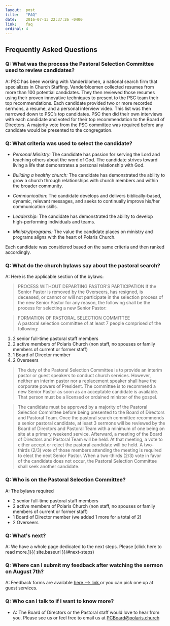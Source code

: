 ```yaml
---
layout:  post
title:   "FAQ"
date:    2016-07-13 22:37:26 -0400
link:    faq
ordinal: 4
---
```


## Frequently Asked Questions

### Q: What was the process the Pastoral Selection Committee used to review candidates?  
A: PSC has been working with Vanderblomen, a national search firm that specializes in Church Staffing. Vanderbloemen collected resumes from more than 100 potential candidates. They then reviewed those resumes using their proven innovative techniques to present to the PSC team their top recommendations. Each candidate provided two or more recorded sermons, a resume, and a personal interview video. This list was then narrowed down to PSC’s top candidates. PSC then did their own interviews with each candidate and voted for their top recommendation to the Board of Directors.  A majority vote from the PSC committee was required before any candidate would be presented to the congregation.

### Q: What criteria was used to select the candidate?  

- _Personal Ministry:_ The candidate has passion for serving the Lord and teaching others about the word of God. The candidate strives toward living a life that demonstrates a personal relationship with God.  

- _Building a healthy church:_ The candidate has demonstrated the ability to grow a church through relationships with church members and within the broader community.  

- _Communication:_ The candidate develops and delivers biblically-based, dynamic, relevant messages, and seeks to continually improve his/her communication skills.  

- _Leadership:_ The candidate has demonstrated the ability to develop high-performing individuals and teams.

- _Ministry/programs:_ The value the candidate places on ministry and programs aligns with the heart of Polaris Church.  

Each candidate was considered based on the same criteria and then ranked accordingly.  

### Q: What do the church bylaws say about the pastoral search?
A: Here is the applicable section of the bylaws:

>PROCESS WITHOUT DEPARTING PASTOR’S PARTICIPATION 
If the Senior Pastor is removed by the Overseers, has resigned, is deceased, or cannot or will not participate in the selection process of the new Senior Pastor for any reason, the following shall be the process for selecting a new Senior Pastor:  

>FORMATION OF PASTORAL SELECTION COMMITTEE  
A pastoral selection committee of at least 7 people comprised of the following:    
1. 2 senior full-time pastoral staff members  
2. 2 active members of Polaris Church (non staff, no spouses or family members  of current or former staff)  
3. 1 Board of Director member  
4. 2 Overseers  

>The duty of the Pastoral Selection Committee is to provide an interim pastor or guest speakers to conduct church services. However, neither an interim pastor nor a replacement speaker shall have the corporate powers of President. The committee is to recommend a new Senior Pastor as soon as an acceptable candidate is available. That person must be a licensed or ordained minister of the gospel. 

> The candidate must be approved by a majority of the Pastoral Selection Committee before being presented to the Board of Directors and Pastoral Team. Once the pastoral search committee recommends a senior pastoral candidate, at least 3 sermons will be reviewed by the Board of Directors and Pastoral Team with a minimum of one being on site at a primary weekend service. Afterward, a meeting of the Board of Directors and Pastoral Team will be held. At that meeting, a vote to either accept or reject the pastoral candidate will be held. A two-thirds (2/3) vote of those members attending the meeting is required to elect the next Senior Pastor. When a two-thirds (2/3) vote in favor of the candidate does not occur, the Pastoral Selection Committee shall seek another candidate.

### Q: Who is on the Pastoral Selection Committee?
A: The bylaws required  

* 2 senior full-time pastoral staff members
* 2 active members of Polaris Church (non staff, no spouses or family members of current or former staff)
* 1 Board of Director member (we added 1 more for a total of 2)
* 2 Overseers  


### Q: What's next?  
A: We have a whole page dedicated to the next steps. Please [click here to read more.]({{ site.baseurl }}/#next-steps)


### Q: Where can I submit my feedback after watching the sermon on August 7th?
A: Feedback forms are available [ here --> link ](https://goo.gl/forms/7WdBu4JDXQnekFVN2) or you can pick one up at guest services.

### Q: Who can I talk to if I want to know more?  
- A: The Board of Directors or the Pastoral staff would love to hear from you. Please see us or feel free to email us at [PCBoard@polaris.church](mailto:PCBoard@polaris.church)